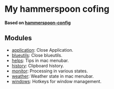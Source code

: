 # My hammerspoon cofing

**Based on [hammerspoon-config](https://github.com/wangshub/hammerspoon-config)**

## Modules
- [application](./modules/application.lua): Close Application.
- [blueutils](./modules/blueutils.lua): Close blueutils.
- [helps](./modules/helps.lua): Tips in mac menubar.
- [history](./modules/history.lua): Clipboard history.
- [monitor](./modules/monitor.lua): Processing in various states.
- [weather](./modules/weather.lua): Weather state in mac menubar.
- [windows](./modules/windows.lua): Hotkeys for window management.
